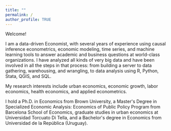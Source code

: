 ```yaml
---
title: ""
permalink: /
author_profile: TRUE
---
```


Welcome!

I am a data-driven Economist, with several years of experience using causal inference econometrics, economic modeling, time series, and machine learning tools to answer academic and business questions at world-class organizations. I have analyzed all kinds of very big data and have been involved in all the steps in that process: from building a server to data gathering, warehousing, and wrangling, to data analysis using R, Python, Stata, QGIS, and SQL.

My research interests include urban economics, economic growth, labor economics, health economics, and applied econometrics.

I hold a Ph.D. in Economics from Brown University, a Master's Degree in Specialized Economic Analysis: Economics of Public Policy Program from Barcelona School of Economics, graduate studies in urban economics at Universidad Torcuato Di Tella, and a Bachelor's degree in Economics from Universidad de la República (Uruguay). 

